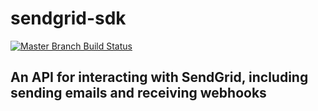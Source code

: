 # sendgrid-sdk

[![Master Branch Build Status](https://img.shields.io/travis/coldbox-modules/sendgrid-sdk/master.svg?style=flat-square&label=master)](https://travis-ci.org/coldbox-modules/sendgrid-sdk)

## An API for interacting with SendGrid, including sending emails and receiving webhooks

